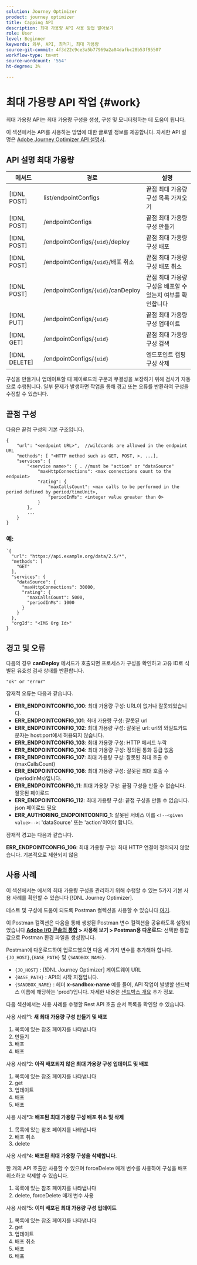 ```yaml
---
solution: Journey Optimizer
product: journey optimizer
title: Capping API
description: 최대 가용량 API 사용 방법 알아보기
role: User
level: Beginner
keywords: 외부, API, 최적기, 최대 가용량
source-git-commit: 4f3d22c9ce3a5b77969a2a04dafbc28b53f95507
workflow-type: tm+mt
source-wordcount: '554'
ht-degree: 3%

---
```



# 최대 가용량 API 작업 {#work}

최대 가용량 API는 최대 가용량 구성을 생성, 구성 및 모니터링하는 데 도움이 됩니다.

이 섹션에서는 API를 사용하는 방법에 대한 글로벌 정보를 제공합니다. 자세한 API 설명은 [Adobe Journey Optimizer API 설명서](https://developer.adobe.com/journey-optimizer-apis/).

## API 설명 최대 가용량

| 메서드 | 경로 | 설명 |
|---|---|---|
| [!DNL POST] | list/endpointConfigs | 끝점 최대 가용량 구성 목록 가져오기 |
| [!DNL POST] | /endpointConfigs | 끝점 최대 가용량 구성 만들기 |
| [!DNL POST] | /endpointConfigs/`{uid}`/deploy | 끝점 최대 가용량 구성 배포 |
| [!DNL POST] | /endpointConfigs/`{uid}`/배포 취소 | 끝점 최대 가용량 구성 배포 취소 |
| [!DNL POST] | /endpointConfigs/`{uid}`/canDeploy | 끝점 최대 가용량 구성을 배포할 수 있는지 여부를 확인합니다 |
| [!DNL PUT] | /endpointConfigs/`{uid}` | 끝점 최대 가용량 구성 업데이트 |
| [!DNL GET] | /endpointConfigs/`{uid}` | 끝점 최대 가용량 구성 검색 |
| [!DNL DELETE] | /endpointConfigs/`{uid}` | 엔드포인트 캡핑 구성 삭제 |

구성을 만들거나 업데이트할 때 페이로드의 구문과 무결성을 보장하기 위해 검사가 자동으로 수행됩니다.
일부 문제가 발생하면 작업을 통해 경고 또는 오류를 반환하여 구성을 수정할 수 있습니다.

## 끝점 구성

다음은 끝점 구성의 기본 구조입니다.

```
{
    "url": "<endpoint URL>",  //wildcards are allowed in the endpoint URL
    "methods": [ "<HTTP method such as GET, POST, >, ...],
    "services": {
        "<service name>": { . //must be "action" or "dataSource" 
            "maxHttpConnections": <max connections count to the endpoint>
            "rating": {          
                "maxCallsCount": <max calls to be performed in the period defined by period/timeUnit>,
                "periodInMs": <integer value greater than 0>
            }
        },
        ...
    }
}
```

### 예:

```
`{
  "url": "https://api.example.org/data/2.5/*",
  "methods": [
    "GET"
  ],
  "services": {
    "dataSource": {
      "maxHttpConnections": 30000,
      "rating": {
        "maxCallsCount": 5000,
        "periodInMs": 1000
      }
    }
  },
  "orgId": "<IMS Org Id>"
}
```

## 경고 및 오류

다음의 경우 **canDeploy** 메서드가 호출되면 프로세스가 구성을 확인하고 고유 ID로 식별된 유효성 검사 상태를 반환합니다.

```
"ok" or "error"
```

잠재적 오류는 다음과 같습니다.

* **ERR_ENDPOINTCONFIG_100**: 최대 가용량 구성: URL이 없거나 잘못되었습니다.
* **ERR_ENDPOINTCONFIG_101**: 최대 가용량 구성: 잘못된 url
* **ERR_ENDPOINTCONFIG_102**: 최대 가용량 구성: 잘못된 url: url의 와일드카드 문자는 host:port에서 허용되지 않습니다.
* **ERR_ENDPOINTCONFIG_103**: 최대 가용량 구성: HTTP 메서드 누락
* **ERR_ENDPOINTCONFIG_104**: 최대 가용량 구성: 정의된 통화 등급 없음
* **ERR_ENDPOINTCONFIG_107**: 최대 가용량 구성: 잘못된 최대 호출 수(maxCallsCount)
* **ERR_ENDPOINTCONFIG_108**: 최대 가용량 구성: 잘못된 최대 호출 수(periodInMs)입니다.
* **ERR_ENDPOINTCONFIG_11**: 최대 가용량 구성: 끝점 구성을 만들 수 없습니다. 잘못된 페이로드
* **ERR_ENDPOINTCONFIG_112**: 최대 가용량 구성: 끝점 구성을 만들 수 없습니다. json 페이로드 필요
* **ERR_AUTHORING_ENDPOINTCONFIG_1**: 잘못된 서비스 이름 `<!--<given value>-->`: &#39;dataSource&#39; 또는 &#39;action&#39;이어야 합니다.

잠재적 경고는 다음과 같습니다.

**ERR_ENDPOINTCONFIG_106**: 최대 가용량 구성: 최대 HTTP 연결이 정의되지 않았습니다. 기본적으로 제한되지 않음

## 사용 사례

이 섹션에서는 에서의 최대 가용량 구성을 관리하기 위해 수행할 수 있는 5가지 기본 사용 사례를 확인할 수 있습니다 [!DNL Journey Optimizer].

테스트 및 구성에 도움이 되도록 Postman 컬렉션을 사용할 수 있습니다 [여기](https://raw.githubusercontent.com/AdobeDocs/JourneyAPI/master/postman-collections/Journey-Orchestration_Capping-API_postman-collection.json).

이 Postman 컬렉션은 다음을 통해 생성된 Postman 변수 컬렉션을 공유하도록 설정되었습니다 __[Adobe I/O 콘솔의 통합](https://console.adobe.io/integrations) > 사용해 보기 > Postman용 다운로드__: 선택한 통합 값으로 Postman 환경 파일을 생성합니다.

Postman에 다운로드하여 업로드했으면 다음 세 가지 변수를 추가해야 합니다. `{JO_HOST}`,`{BASE_PATH}` 및 `{SANDBOX_NAME}`.
* `{JO_HOST}` : [!DNL Journey Optimizer] 게이트웨이 URL
* `{BASE_PATH}` : API의 시작 지점입니다.
* `{SANDBOX_NAME}` : 헤더 **x-sandbox-name** 예를 들어, API 작업이 발생할 샌드박스 이름에 해당하는 &#39;prod&#39;)입니다. 자세한 내용은 [샌드박스 개요](https://experienceleague.adobe.com/docs/experience-platform/sandbox/home.html?lang=ko) 추가 정보.

다음 섹션에서는 사용 사례를 수행할 Rest API 호출 순서 목록을 확인할 수 있습니다.

사용 사례°1: **새 최대 가용량 구성 만들기 및 배포**

1. 목록에 있는 참조 페이지를 나타냅니다
1. 만들기
1. 배포
1. 배포

사용 사례°2: **아직 배포되지 않은 최대 가용량 구성 업데이트 및 배포**

1. 목록에 있는 참조 페이지를 나타냅니다
1. get
1. 업데이트
1. 배포
1. 배포

사용 사례°3: **배포된 최대 가용량 구성 배포 취소 및 삭제**

1. 목록에 있는 참조 페이지를 나타냅니다
1. 배포 취소
1. delete

사용 사례°4: **배포된 최대 가용량 구성을 삭제합니다.**

한 개의 API 호출만 사용할 수 있으며 forceDelete 매개 변수를 사용하여 구성을 배포 취소하고 삭제할 수 있습니다.
1. 목록에 있는 참조 페이지를 나타냅니다
1. delete, forceDelete 매개 변수 사용

사용 사례°5: **이미 배포된 최대 가용량 구성 업데이트**

1. 목록에 있는 참조 페이지를 나타냅니다
1. get
1. 업데이트
1. 배포 취소
1. 배포
1. 배포

